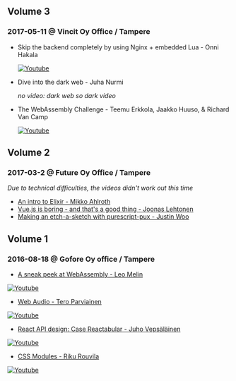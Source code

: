 ## Volume 3

### 2017-05-11 @ Vincit Oy Office / Tampere

 - Skip the backend completely by using Nginx + embedded Lua - Onni Hakala
 
   [![Youtube](https://img.youtube.com/vi/JXKIaZRJAS0/mqdefault.jpg)](https://www.youtube.com/watch?v=JXKIaZRJAS0&feature=youtu.be#t=55m13s)

 - Dive into the dark web - Juha Nurmi
 
    *no video: dark web so dark video*
 
 - The WebAssembly Challenge - Teemu Erkkola, Jaakko Huuso, & Richard Van Camp
 
   [![Youtube](https://img.youtube.com/vi/JXKIaZRJAS0/mqdefault.jpg)](https://www.youtube.com/watch?v=JXKIaZRJAS0&feature=youtu.be#t=140m57s)

## Volume 2

### 2017-03-2 @ Future Oy Office / Tampere

  *Due to technical difficulties, the videos didn't work out this time*

 - [An intro to Elixir - Mikko Ahlroth](https://docs.google.com/presentation/d/1BxPmksfgVsS7ela-jS3tYI3W2PFb08vJVFkC8vMwj5M/edit#slide=id.p)
 - [Vue.js is boring - and that's a good thing - Joonas Lehtonen](https://www.slideshare.net/secret/BjukNjY5wCAfIx)
 - [Making an etch-a-sketch with purescript-pux - Justin Woo](https://github.com/justinwoo/purescript-etch-sketch)     

## Volume 1

### 2016-08-18 @ Gofore Oy office / Tampere
 - [A sneak peek at WebAssembly - Leo Melin](https://github.com/webDevAndSausages/archivedMeetupStuff/tree/master/2016-08-18%20%40%20Gofore%20Oy%20office%20-%20Tampere/A%20Sneak%20Peek%20at%20WebAssembly%20-%20Leo%20Melin)
  
  [![Youtube](https://img.youtube.com/vi/R_Ac8l4BifI/mqdefault.jpg)](https://www.youtube.com/watch?v=R_Ac8l4BifI&index=2&list=PLAXFhYAsjDThLJoFJFgUZ9xpk1zsk1h1k)
 
 - [Web Audio - Tero Parviainen](https://github.com/webDevAndSausages/archivedMeetupStuff/tree/master/2016-08-18%20%40%20Gofore%20Oy%20office%20-%20Tampere/Web%20Audio%20-%20Tero%20Parviainen)
 
  [![Youtube](https://img.youtube.com/vi/dlJLDoJ0OqQ/mqdefault.jpg)](https://www.youtube.com/watch?v=dlJLDoJ0OqQ&index=4&list=PLAXFhYAsjDThLJoFJFgUZ9xpk1zsk1h1k)
  
 - [React API design: Case Reactabular - Juho Vepsäläinen](https://github.com/webDevAndSausages/archivedMeetupStuff/tree/master/2016-08-18%20%40%20Gofore%20Oy%20office%20-%20Tampere/React%20API%20design:%20Case%20Reactabular%20-%20Juho%20Veps%C3%A4l%C3%A4inen)
 
  [![Youtube](https://img.youtube.com/vi/nEn5k_HXeNc/mqdefault.jpg)](https://www.youtube.com/watch?v=nEn5k_HXeNc&index=3&list=PLAXFhYAsjDThLJoFJFgUZ9xpk1zsk1h1k)
 
 - [CSS Modules - Riku Rouvila](https://github.com/webDevAndSausages/archivedMeetupStuff/tree/master/2016-08-18%20%40%20Gofore%20Oy%20office%20-%20Tampere/CSS%20Modules%20-%20Riku%20Rouvila)
 
  [![Youtube](https://img.youtube.com/vi/iu0w96wKJEk/mqdefault.jpg)](https://www.youtube.com/watch?v=iu0w96wKJEk&index=1&list=PLAXFhYAsjDThLJoFJFgUZ9xpk1zsk1h1k)
